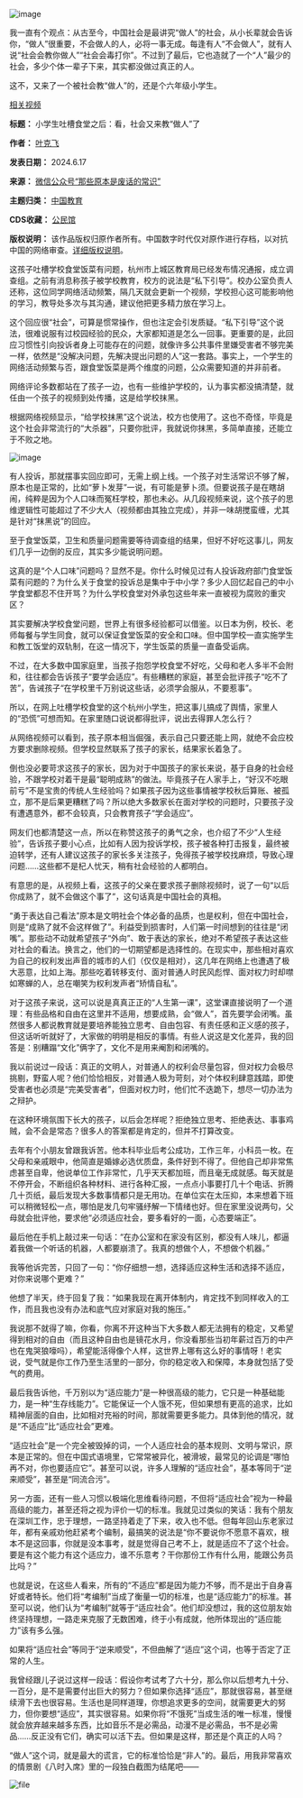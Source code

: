 ![image](https://chinadigitaltimes.net/chinese/files/2024/06/post-709013-66700901f2cab.)


我一直有个观点：从古至今，中国社会是最讲究“做人”的社会，从小长辈就会告诉你，“做人”很重要，不会做人的人，必将一事无成。每逢有人“不会做人”，就有人说“社会会教你做人”“社会会毒打你”。不过到了最后，它也造就了一个“人”最少的社会，多少个体一辈子下来，其实都没做过真正的人。


这不，又来了一个被社会教“做人”的，还是个六年级小学生。


[相关视频](https://x.com/whyyoutouzhele/status/1800873009336500449 "相关视频")




**标题：** 小学生吐槽食堂之后：看，社会又来教“做人”了  

**作者：** [叶克飞](https://chinadigitaltimes.net/space/那些原本是废话的常识)  

**发表日期：** 2024.6.17  

**来源：** [微信公众号“那些原本是废话的常识”](https://web.archive.org/web/https://mp.weixin.qq.com/s/s2HQbWQlpnCZE38dpaU5Zw)  

**主题归类：** [中国教育](https://chinadigitaltimes.net/space/中国教育)  

**CDS收藏：** [公民馆](https://chinadigitaltimes.net/space/%E5%85%AC%E6%B0%91%E9%A6%86)  

**版权说明：** 该作品版权归原作者所有。中国数字时代仅对原作进行存档，以对抗中国的网络审查。[详细版权说明](https://chinadigitaltimes.net/chinese/copyright)。


这孩子吐槽学校食堂饭菜有问题，杭州市上城区教育局已经发布情况通报，成立调查组。之前有消息称孩子被学校教育，校方的说法是“私下引导”。校办公室负责人还称，这位同学网络活动频繁，隔几天就会更新一个视频，学校担心这可能影响他的学习，教导处多次与其沟通，建议他把更多精力放在学习上。


这个回应很“社会”，可算是惯常操作，但也注定会引发质疑。“私下引导”这个说法，很难说服有过校园经验的民众，大家都知道是怎么一回事。更重要的是，此回应习惯性引向投诉者身上可能存在的问题，就像许多公共事件里嫌受害者不够完美一样，依然是“没解决问题，先解决提出问题的人”这一套路。事实上，一个学生的网络活动频繁与否，跟食堂饭菜是两个维度的问题，公众需要知道的并非前者。


网络评论多数都站在了孩子一边，也有一些维护学校的，认为事实都没搞清楚，就任由一个孩子的视频到处传播，这是给学校抹黑。


根据网络视频显示，“给学校抹黑”这个说法，校方也使用了。这也不奇怪，毕竟是这个社会非常流行的“大杀器”，只要你批评，我就说你抹黑，多简单直接，还能立于不败之地。


![image](https://chinadigitaltimes.net/chinese/files/2024/06/post-709013-66700902073a1.)


有人投诉，那就摆事实回应即可，无需上纲上线。一个孩子对生活常识不够了解，原本也是正常的，比如“萝卜发芽”一说，有可能是萝卜须。但要说孩子是在瞎胡闹，纯粹是因为个人口味而冤枉学校，那也未必。从几段视频来说，这个孩子的思维逻辑性可能超过了不少大人（视频都由其独立完成），并非一味胡搅蛮缠，尤其是针对“抹黑说”的回应。


至于食堂饭菜，卫生和质量问题需要等待调查组的结果，但好不好吃这事儿，网友们几乎一边倒的反应，其实多少能说明问题。


这真的是“个人口味”问题吗？显然不是。你什么时候见过有人投诉政府部门食堂饭菜有问题的？为什么关于食堂的投诉总是集中于中小学？多少人回忆起自己的中小学食堂都忍不住开骂？为什么学校食堂对外承包这些年来一直被视为腐败的重灾区？


其实要解决学校食堂问题，世界上有很多经验都可以借鉴。以日本为例，校长、老师每餐与学生同食，就可以保证食堂饭菜的安全和口味。但中国学校一直实施学生和教工饭堂的双轨制，在这一情况下，学生饭菜的质量一直备受诟病。


不过，在大多数中国家庭里，当孩子抱怨学校食堂不好吃，父母和老人多半不会附和，往往都会告诉孩子“要学会适应”。有些糟糕的家庭，甚至会批评孩子“吃不了苦”，告诫孩子“在学校里千万别说这些话，必须学会服从，不要惹事”。


所以，在网上吐槽学校食堂的这个杭州小学生，把这事儿搞成了舆情，家里人的“恐慌”可想而知。在家里随口说说都得批评，说出去得罪人怎么行？


从网络视频可以看到，孩子原本相当倔强，表示自己只要还能上网，就绝不会应校方要求删除视频。但学校显然联系了孩子的家长，结果家长着急了。


倒也没必要苛求这孩子的家长，因为对于中国孩子的家长来说，基于自身的社会经验，不跟学校对着干是最“聪明成熟”的做法。毕竟孩子在人家手上，“好汉不吃眼前亏”不是宝贵的传统人生经验吗？如果孩子因为这些事情被学校秋后算账、被孤立，那不是后果更糟糕了吗？所以绝大多数家长在面对学校的问题时，只要孩子没有遭遇意外，都不会较真，只会教育孩子“学会适应”。


网友们也都清楚这一点，所以在称赞这孩子的勇气之余，也介绍了不少“人生经验”，告诉孩子要小心点，比如有人因为投诉学校，孩子被各种打击报复，最终被迫转学，还有人建议这孩子的家长多关注孩子，免得孩子被学校找麻烦，导致心理问题……这些都不是杞人忧天，稍有社会经验的人都明白。


有意思的是，从视频上看，这孩子的父亲在要求孩子删除视频时，说了一句“以后你成熟了，就不会做这个事了”，这句话真是中国社会的真相。


“勇于表达自己看法”原本是文明社会个体必备的品质，也是权利，但在中国社会，则是“成熟了就不会这样做了”。利益受到损害时，人们第一时间想到的往往是“闭嘴”。那些动不动就希望孩子“外向”、敢于表达的家长，绝对不希望孩子表达这些对社会的看法。换言之，他们的一切期望都是选择性的。在现实中，那些相对喜欢为自己的权利发出声音的城市的人们（仅仅是相对），这几年在网络上也遭遇了极大恶意，比如上海。那些吃着转移支付、面对普通人时民风彪悍、面对权力时却噤如寒蝉的人，总在嘲笑为权利发声者“矫情自私”。


对于这孩子来说，这可以说是真真正正的“人生第一课”，这堂课直接说明了一个道理：有些品格和自由在这里并不适用，想要成熟，会“做人”，首先要学会闭嘴。虽然很多人都说教育就是要培养能独立思考、自由包容、有责任感和正义感的孩子，但这话听听就好了，大家做的明明是相反的事情。有些人说这是文化差异，我的回答是：别糟蹋“文化”俩字了，文化不是用来阉割和闭嘴的。


我以前说过一段话：真正的文明人，对普通人的权利会尽量包容，但对权力会极尽挑剔，野蛮人呢？他们恰恰相反，对普通人极为苛刻，对个体权利肆意践踏，即使受害者也必须是“完美受害者”，但面对权力时，他们忙不迭跪下，想尽一切办法为之辩护。


在这种环境氛围下长大的孩子，以后会怎样呢？拒绝独立思考、拒绝表达、事事鸡贼，会不会是常态？很多人的答案都是肯定的，但并不打算改变。


去年有个小朋友曾跟我诉苦。他本科毕业后考公成功，工作三年，小科员一枚。在父母和亲戚眼中，他简直是婚嫁必选优质盘，条件好到不得了。但他自己却非常焦虑甚至自卑，他说单位工作非常忙，几乎天天都加班，而且毫无成就感。每天就是不停开会，不断组织各种材料、进行各种汇报，一点点小事要打几十个电话、折腾几十页纸，最后发现大多数事情都只是无用功。在单位实在太压抑，本来想着下班可以稍微轻松一点，哪怕是发几句牢骚纾解一下情绪也好。但在家里没说两句，父母就会批评他，要求他“必须适应社会，要多看好的一面，心态要端正”。


最后他在手机上敲过来一句话：“在办公室和在家没有区别，都没有人味儿，都逼着我做一个听话的机器，人都要崩溃了。我真的想做个人，不想做个机器。”


我等他诉完苦，只回了一句：“你仔细想一想，选择适应这种生活和选择不适应，对你来说哪个更难？”


他想了半天，终于回复了我：“如果我现在离开体制内，肯定找不到同样收入的工作，而且我也没有办法和底气应对家庭对我的施压。”


我说那不就得了嘛，你看，你离不开这种当下大多数人都无法拥有的稳定，又希望得到相对的自由（而且这种自由也是镜花水月，你没看那些当初年薪过百万的中产也在鬼哭狼嚎吗），希望能活得像个人样，这世界上哪有这么好的事情呀！老实说，受气就是你工作乃至生活里的一部分，你的稳定收入和保障，本身就包括了受气的费用。


最后我告诉他，千万别以为“适应能力”是一种很高级的能力，它只是一种基础能力，是一种“生存线能力”。它能保证一个人饿不死，但如果想有更高的追求，比如精神层面的自由，比如相对充裕的时间，那就需要更多能力。具体到他的情况，就是“不适应”比“适应社会”更难。


“适应社会”是一个完全被毁掉的词，一个人适应社会的基本规则、文明与常识，原本是正常的。但在中国式语境里，它常常被异化，被滑坡，最常见的论调是“哪怕再不对，你也要适应它”。甚至可以说，许多人理解的“适应社会”，基本等同于“逆来顺受”，甚至是“同流合污”。


另一方面，还有一些人习惯以极端化思维看待问题，不但将“适应社会”视为一种最高级的能力，甚至还将之视为评价一切的标准。我就见过类似的笑话：我有个朋友在深圳工作，忠于理想，一路坚持着走了下来，收入也不低。但每年回山东老家过年，都有亲戚劝他赶紧考个编制，最搞笑的说法是“你不要说你不愿意不喜欢，根本不是这回事，你就是没本事考，就是觉得自己考不上，就是适应不了这个社会。要是有这个能力有这个适应力，谁不乐意考？干你那份工作有什么用，能跟公务员比吗？”


也就是说，在这些人看来，所有的“不适应”都是因为能力不够，而不是出于自身喜好或者特长。他们将“考编制”当成了衡量一切的标准，也是“适应能力”的标准。甚至可以说，他们认为“考编制”就等于“适应社会”。他们却没想过，我的这位朋友始终坚持理想，一路走来克服了无数困难，终于小有成就，他所体现出的“适应能力”该有多么强。


如果将“适应社会”等同于“逆来顺受”，不但曲解了“适应”这个词，也等于否定了正常的人生。


我曾经跟儿子说过这样一段话：假设你考试考了六十分，那么你以后想考九十分、一百分，是不是需要付出巨大的努力？但如果你选择“适应”，那就很容易，甚至继续滑下去也很容易。生活也是同样道理，你想追求更多的空间，就需要更大的努力，但你要想“适应”，其实很容易。如果你将“不饿死”当成生活的唯一标准，慢慢就会放弃越来越多东西，比如音乐不是必需品，动漫不是必需品，书不是必需品……反正没有它们，确实可以活下去。但如果是这样，那还是个真正的人吗？


“做人”这个词，就是最大的谎言，它的标准恰恰是“非人”的。最后，用我非常喜欢的情景剧《八时入席》里的一段独白截图为结尾吧——


![file](https://chinadigitaltimes.net/chinese/files/2024/06/image-1718618342347.png)

